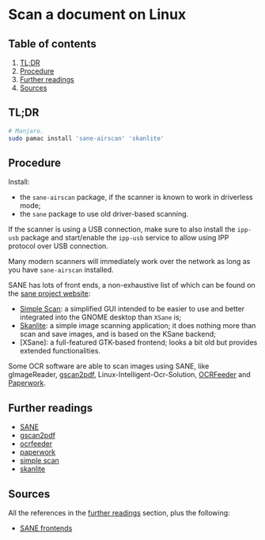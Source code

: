 # Scan a document on Linux

## Table of contents <!-- omit in toc -->

1. [TL;DR](#tldr)
1. [Procedure](#procedure)
1. [Further readings](#further-readings)
1. [Sources](#sources)

## TL;DR

```sh
# Manjaro.
sudo pamac install 'sane-airscan' 'skanlite'
```

## Procedure

Install:

- the `sane-airscan` package, if the scanner is known to work in driverless mode;
- the `sane` package to use old driver-based scanning.

If the scanner is using a USB connection, make sure to also install the `ipp-usb` package and start/enable the `ipp-usb` service to allow using IPP protocol over USB connection.

Many modern scanners will immediately work over the network as long as you have `sane-airscan` installed.

SANE has lots of front ends, a non-exhaustive list of which can be found on the [sane project website][sane frontends]:

- [Simple Scan]: a simplified GUI intended to be easier to use and better integrated into the GNOME desktop than `XSane` is;
- [Skanlite]: a simple image scanning application; it does nothing more than scan and save images, and is based on the KSane backend;
- [XSane]: a full-featured GTK-based frontend; looks a bit old but provides extended functionalities.

Some OCR software are able to scan images using SANE, like gImageReader, [gscan2pdf], Linux-Intelligent-Ocr-Solution, [OCRFeeder] and [Paperwork].

## Further readings

- [SANE]
- [gscan2pdf]
- [ocrfeeder]
- [paperwork]
- [simple scan]
- [skanlite]

## Sources

All the references in the [further readings] section, plus the following:

- [SANE frontends]

<!-- sane references -->
[sane frontends]: http://www.sane-project.org/sane-frontends.html
[sane]: https://wiki.archlinux.org/title/SANE

<!-- internal references -->
[further readings]: #further-readings

<!-- external references -->
[gscan2pdf]: https://en.wikipedia.org/wiki/Scanner_Access_Now_Easy#gscan2pdf
[ocrfeeder]: https://en.wikipedia.org/wiki/OCRFeeder
[paperwork]: https://openpaper.work/
[simple scan]: https://gitlab.gnome.org/GNOME/simple-scan
[skanlite]: https://www.kde.org/applications/graphics/skanlite
